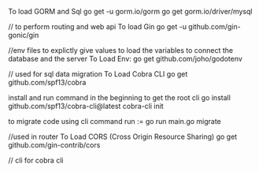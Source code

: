 
To load GORM and Sql
go get -u gorm.io/gorm
go get gorm.io/driver/mysql

// to perform routing and web api
To load Gin
go get -u github.com/gin-gonic/gin

//env files to explictly give values to load the variables to connect the database and the server
To Load Env:  go get github.com/joho/godotenv


// used for sql data migration
To Load Cobra CLI
go get github.com/spf13/cobra

install and run command in the beginning to get the root cli
go install github.com/spf13/cobra-cli@latest
cobra-cli init

to migrate code using cli command
run := go run main.go migrate


//used in router
To Load CORS (Cross Origin Resource Sharing) 
go get github.com/gin-contrib/cors



// cli for cobra cli 

